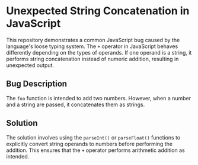 # Unexpected String Concatenation in JavaScript

This repository demonstrates a common JavaScript bug caused by the language's loose typing system.  The `+` operator in JavaScript behaves differently depending on the types of operands. If one operand is a string, it performs string concatenation instead of numeric addition, resulting in unexpected output.

## Bug Description

The `foo` function is intended to add two numbers. However, when a number and a string are passed, it concatenates them as strings.

## Solution

The solution involves using the `parseInt()` or `parseFloat()` functions to explicitly convert string operands to numbers before performing the addition. This ensures that the `+` operator performs arithmetic addition as intended.